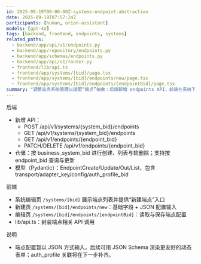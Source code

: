 ```yaml
---
id: 2025-09-19T00-00-00Z-systems-endpoint-abstraction
date: 2025-09-19T07:57:24Z
participants: [human, orion-assistant]
models: [gpt-4o]
tags: [backend, frontend, endpoints, systems]
related_paths:
  - backend/app/api/v1/endpoints.py
  - backend/app/repository/endpoints.py
  - backend/app/schemas/endpoints.py
  - backend/app/api/v1/router.py
  - frontend/lib/api.ts
  - frontend/app/systems/[bid]/page.tsx
  - frontend/app/systems/[bid]/endpoints/new/page.tsx
  - frontend/app/systems/[bid]/endpoints/[endpointBid]/page.tsx
summary: "调整业务系统管理以适配“端点”抽象：后端新增 endpoints API，前端在系统下管理端点（列表/新建/编辑/删除）。"
---
```


后端
- 新增 API：
  - POST /api/v1/systems/{system_bid}/endpoints
  - GET  /api/v1/systems/{system_bid}/endpoints
  - GET  /api/v1/endpoints/{endpoint_bid}
  - PATCH/DELETE /api/v1/endpoints/{endpoint_bid}
- 仓储：按 business_system_bid 进行创建、列表与软删除；支持按 endpoint_bid 查询与更新
- 模型（Pydantic）：EndpointCreate/Update/Out/List，包含 transport/adapter_key/config/auth_profile_bid

前端
- 系统编辑页 `/systems/[bid]` 展示端点列表并提供“新建端点”入口
- 新建页 `/systems/[bid]/endpoints/new`：基础字段 + JSON 配置输入
- 编辑页 `/systems/[bid]/endpoints/[endpointBid]`：读取与保存端点配置
- lib/api.ts：封装端点相关 API 调用

说明
- 端点配置暂以 JSON 方式输入，后续可用 JSON Schema 渲染更友好的动态表单；auth_profile 关联将在下一步补齐。
